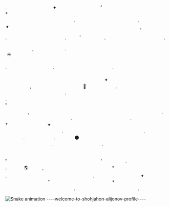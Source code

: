 .　　　　　　　　　　 ✦ 　　　　   　 　　　˚　　　　　　　　　　　　　　*　　　　　　   　　　　　　　　　　　　　　　.　　　　　　　　　　　　　　. 　　 　　　　　　　 ✦ 　　　　　　　　　　 　 ‍ ‍ ‍ ‍ 　　　　 　　　　　　　　　　　　,　　   　

.　　　　　　　　　　　　　.　　　ﾟ　  　　　.　　　　　　　　　　　　　.

　　　　　　,　　　　　　　.　　　　　　    　　　　 　　　　　　　　　　　　　　　　　　 ☀️ 　　　　　　　　　　　　　　　　　　    　      　　　　　        　　　　　　　　　　　　　. 　　　　　　　　　　.　　　　　　　　　　　　　. 　　　　　　　　　　　　　　　　       　   　　　　 　　　　　　　　　　　　　　　　       　   　　　　　　　　　　　　　　　　       　    ✦ 　   　　　,　　　　　　　　　　　    🚀 　　　　 　　,　　　 ‍ ‍ ‍ ‍ 　 　　　　　　　　　　　　.　　　　　 　　 　　　.　　　　　　　　　　　　　 　           　　　　　　　　　　　　　　　　　　　˚　　　 　   　　　　,　　　　　　　　　　　       　    　　　　　　　　　　　　　　　　.　　　  　　    　　　　　 　　　　　.　　　　　　　　　　　　　.　　　　　　　　　　　　　　　* 　　   　　　　　 ✦ 　　　　　　　         　        　　　　 　　 　　　　　　　 　　　　　.　　　　　　　　　　　　　　　　　　.　　　　　    　　. 　 　　　　　.　　　　 🌑 　　　　　   　　　　　.　　　　　　　　　　　.　　　　　　　　　　   　

　˚　　　　　　　　　　　　　　　　　　　　　ﾟ　　　　　.　　　　　　　　　　　　　　　. 　　 　 🌎 ‍ ‍ ‍ ‍ ‍ ‍ ‍ ‍ ‍ ‍ ,　 　　　　　　　　　　　　　　* .　　　　　 　　　　　　　　　　　　　　.　　　　　　　　　　 ✦ 　　　　   　 　　　˚　　　　　　　　　　　　　　*　　　　　　   　　　　　　　　　　　　　　　.　　　　　　　　　　　　　　.

![Snake animation](https://github.com/mirsaid-mirzohidov/mirsaid-mirzohidov/blob/output/github-contribution-grid-snake.svg)
----welcome-to-shohjahon-alijonov-profile----
